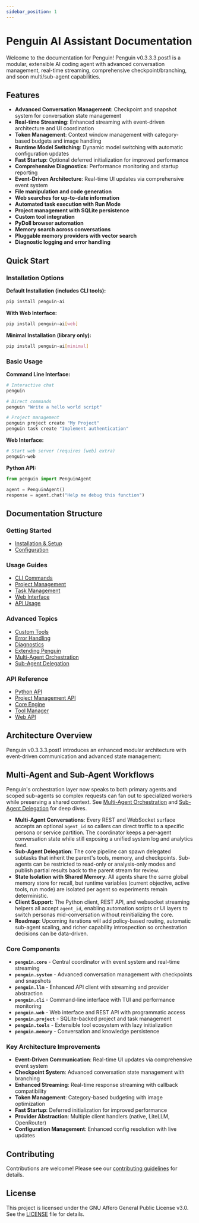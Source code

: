 ```yaml
---
sidebar_position: 1
---
```


# Penguin AI Assistant Documentation

Welcome to the documentation for Penguin! Penguin v0.3.3.3.post1 is a modular, extensible AI coding agent with advanced conversation management, real-time streaming, comprehensive checkpoint/branching, and soon multi/sub-agent capabilities.

## Features

- **Advanced Conversation Management**: Checkpoint and snapshot system for conversation state management
- **Real-time Streaming**: Enhanced streaming with event-driven architecture and UI coordination
- **Token Management**: Context window management with category-based budgets and image handling
- **Runtime Model Switching**: Dynamic model switching with automatic configuration updates
- **Fast Startup**: Optional deferred initialization for improved performance
- **Comprehensive Diagnostics**: Performance monitoring and startup reporting
- **Event-Driven Architecture**: Real-time UI updates via comprehensive event system
- **File manipulation and code generation**
- **Web searches for up-to-date information**
- **Automated task execution with Run Mode**
- **Project management with SQLite persistence**
- **Custom tool integration**
- **PyDoll browser automation**
- **Memory search across conversations**
- **Pluggable memory providers with vector search**
- **Diagnostic logging and error handling**

## Quick Start

### Installation Options

**Default Installation (includes CLI tools):**
```bash
pip install penguin-ai
```

**With Web Interface:**
```bash
pip install penguin-ai[web]
```

**Minimal Installation (library only):**
```bash
pip install penguin-ai[minimal]
```

### Basic Usage

**Command Line Interface:**
```bash
# Interactive chat
penguin

# Direct commands
penguin "Write a hello world script"

# Project management
penguin project create "My Project"
penguin task create "Implement authentication"
```

**Web Interface:**
```bash
# Start web server (requires [web] extra)
penguin-web
```

**Python API:**
```python
from penguin import PenguinAgent

agent = PenguinAgent()
response = agent.chat("Help me debug this function")
```

## Documentation Structure

### Getting Started
- [Installation & Setup](getting_started.md)
- [Configuration](configuration.md)

### Usage Guides
- [CLI Commands](usage/cli_commands.md)
- [Project Management](usage/project_management.md)
- [Task Management](usage/task_management.md)
- [Web Interface](usage/web_interface.md)
- [API Usage](usage/api_usage.md)

### Advanced Topics
- [Custom Tools](advanced/custom_tools.md)
- [Error Handling](advanced/error_handling.md)
- [Diagnostics](advanced/diagnostics.md)
- [Extending Penguin](advanced/extensibility.md)
- [Multi-Agent Orchestration](advanced/multi_agents.md)
- [Sub-Agent Delegation](advanced/sub_agents.md)

### API Reference
- [Python API](api_reference/python_api_reference.md)
- [Project Management API](api_reference/project_api.md)
- [Core Engine](api_reference/core.md)
- [Tool Manager](api_reference/tool_manager.md)
- [Web API](api_reference/api_server.md)

## Architecture Overview

Penguin v0.3.3.3.post1 introduces an enhanced modular architecture with event-driven communication and advanced state management:

## Multi-Agent and Sub-Agent Workflows

Penguin's orchestration layer now speaks to both primary agents and scoped sub-agents so complex requests can fan out to specialized workers while preserving a shared context. See [Multi-Agent Orchestration](advanced/multi_agents.md) and [Sub-Agent Delegation](advanced/sub_agents.md) for deep dives.

- **Multi-Agent Conversations**: Every REST and WebSocket surface accepts an optional `agent_id` so callers can direct traffic to a specific persona or service partition. The coordinator keeps a per-agent conversation state while still exposing a unified system log and analytics feed.
- **Sub-Agent Delegation**: The core pipeline can spawn delegated subtasks that inherit the parent's tools, memory, and checkpoints. Sub-agents can be restricted to read-only or analysis-only modes and publish partial results back to the parent stream for review.
- **State Isolation with Shared Memory**: All agents share the same global memory store for recall, but runtime variables (current objective, active tools, run mode) are isolated per agent so experiments remain deterministic.
- **Client Support**: The Python client, REST API, and websocket streaming helpers all accept `agent_id`, enabling automation scripts or UI layers to switch personas mid-conversation without reinitializing the core.
- **Roadmap**: Upcoming iterations will add policy-based routing, automatic sub-agent scaling, and richer capability introspection so orchestration decisions can be data-driven.

### Core Components

- **`penguin.core`** - Central coordinator with event system and real-time streaming
- **`penguin.system`** - Advanced conversation management with checkpoints and snapshots
- **`penguin.llm`** - Enhanced API client with streaming and provider abstraction
- **`penguin.cli`** - Command-line interface with TUI and performance monitoring
- **`penguin.web`** - Web interface and REST API with programmatic access
- **`penguin.project`** - SQLite-backed project and task management
- **`penguin.tools`** - Extensible tool ecosystem with lazy initialization
- **`penguin.memory`** - Conversation and knowledge persistence

### Key Architecture Improvements

- **Event-Driven Communication**: Real-time UI updates via comprehensive event system
- **Checkpoint System**: Advanced conversation state management with branching
- **Enhanced Streaming**: Real-time response streaming with callback compatibility
- **Token Management**: Category-based budgeting with image optimization
- **Fast Startup**: Deferred initialization for improved performance
- **Provider Abstraction**: Multiple client handlers (native, LiteLLM, OpenRouter)
- **Configuration Management**: Enhanced config resolution with live updates

## Contributing

Contributions are welcome! Please see our [contributing guidelines](https://github.com/Maximooch/penguin/blob/main/CONTRIBUTING.md) for details.

## License

This project is licensed under the GNU Affero General Public License v3.0. See the [LICENSE](https://github.com/Maximooch/penguin/blob/main/LICENSE) file for details.
